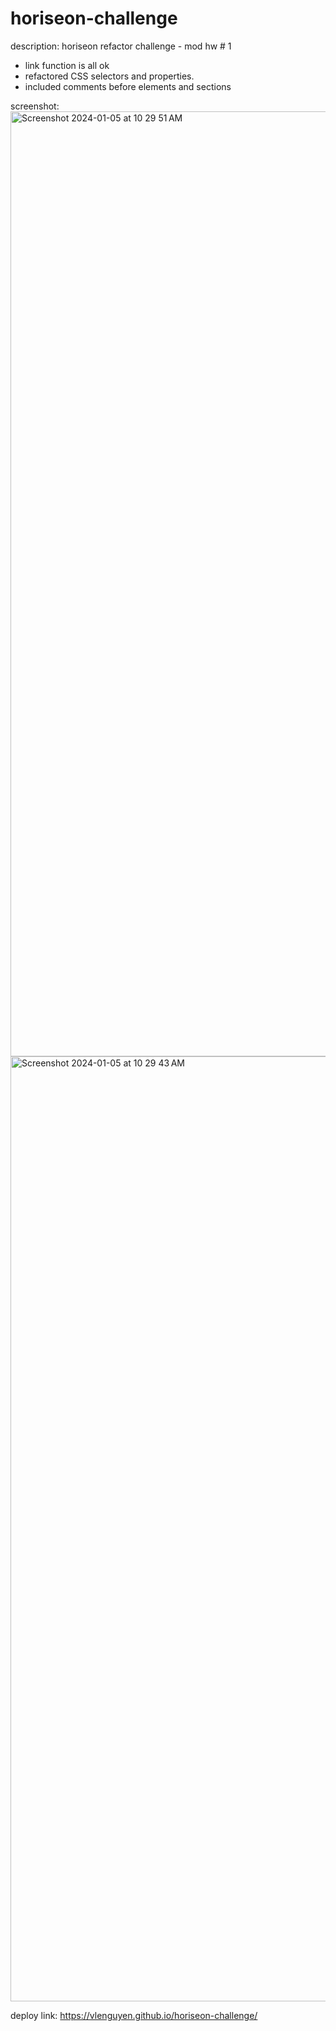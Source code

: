 # horiseon-challenge

description: 
horiseon refactor challenge - mod hw # 1

- link function is all ok
- refactored CSS selectors and properties.
- included comments before elements and sections

screenshot:
<img width="1512" alt="Screenshot 2024-01-05 at 10 29 51 AM" src="https://github.com/vlenguyen/horiseon-challenge/assets/153579544/97fbe917-85b3-4d58-9866-a0fb3d6e8b86">
<img width="1512" alt="Screenshot 2024-01-05 at 10 29 43 AM" src="https://github.com/vlenguyen/horiseon-challenge/assets/153579544/9c5d28a2-7405-402c-85fd-bdf940787a16">


deploy link: 
https://vlenguyen.github.io/horiseon-challenge/
